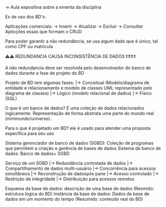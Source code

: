 -> Aula expositiva sobre a ementa da disciplina

Ex de uso dos BD's:

Aplicações comerciais:
    -> Inserir
    -> Atualizar
    -> Excluir
    -> Consultar
    Aplicções essas que formam o CRUD

Para poder garantir a não redundância, se usa algum dado que é único, tal como CPF ou matrícula

⚠⚠ REDUNDANCIA CAUSA INCONSISTÊNCIA DE DADOS ❗❕❗❕❗❕❗❕

A não redundancia deve ser resolvida pelo desenvolvedor do banco de dados durante a fase de projeto do BD

Projeto de BD tem algumas fases:
    |-> Conceitual (Modelo/diagrama de entidade e relacionamento e modelo de classes UML representado pelo diagrama de classes)
        |-> Lógico (modelo relacional de dados)
            |-> Físico (SQL)

O que é um banco de dados?
    É uma coleção de dados relacionados logicamente. Representação de forma abstrata uma parte do mundo real (minimundo/universo). 

Para o que é projetado um BD?
    ele é usado para atender uma proposta específica para seu uso

Sistema gerenciador de banco de dados (SGBD): Coleção de programas que permitem a criação e gerência de bases de dados
Sistema de banco de dados: Banco de dados+ SGBD

Serviço de um SGBD
    |-> Redundância controlada de dados
    |-> Compartilhamento de dados multi-usuário
    |-> Concorrência para acessos simultâneos
    |-> Reconstrução de dadospós pane
    |-> Acesso controlado
    |-> Restrição de integridade
    |-> Distribuição para acessos remotos

Esquema da base de dados: descrição de uma base de dados (Resmido: estrutura lógica do BD)
Instância da base de dados: Dados da base de dados em um momento do tempo (Resumido: conteúdo real do BD)


